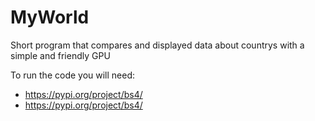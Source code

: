 # MyWorld

Short program that compares and displayed data about countrys with a simple and friendly GPU

To run the code you will need:

* https://pypi.org/project/bs4/
* https://pypi.org/project/bs4/
